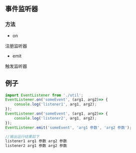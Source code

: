 ## 事件监听器

### 方法

- on

注册监听器

- emit
    
触发监听器

## 例子

```js
import EventListener from './util';
EventListener.on('someEvent', (arg1, arg2)=> {
    console.log('listener1', arg1, arg2); 
}); 
EventListener.on('someEvent', (arg1, arg2)=> { 
    console.log('listener2', arg1, arg2); 
}); 
EventListener.emit('someEvent', 'arg1 参数', 'arg2 参数'); 

//输出运行结果如下
listener1 arg1 参数 arg2 参数
listener2 arg1 参数 arg2 参数

```